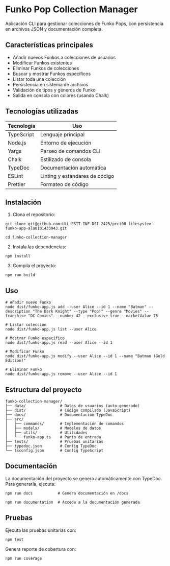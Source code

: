 # Funko Pop Collection Manager

Aplicación CLI para gestionar colecciones de Funko Pops, con persistencia en archivos JSON y documentación completa.

## Características principales

- Añadir nuevos Funkos a colecciones de usuarios
- Modificar Funkos existentes
- Eliminar Funkos de colecciones
- Buscar y mostrar Funkos específicos
- Listar toda una colección
- Persistencia en sistema de archivos
- Validación de tipos y géneros de Funko
- Salida en consola con colores (usando Chalk)

## Tecnologías utilizadas

| Tecnología       | Uso                          |
|------------------|------------------------------|
| TypeScript       | Lenguaje principal           |
| Node.js          | Entorno de ejecución         |
| Yargs            | Parseo de comandos CLI       |
| Chalk            | Estilizado de consola        |
| TypeDoc          | Documentación automática     |
| ESLint           | Linting y estándares de código |
| Prettier         | Formateo de código           |

## Instalación

1. Clona el repositorio:
```
git clone git@github.com:ULL-ESIT-INF-DSI-2425/prct08-filesystem-funko-app-alu0101433943.git

cd funko-collection-manager
```
2. Instala las dependencias:
```
npm install
```
3. Compila el proyecto:
```
npm run build
```

## Uso
```
# Añadir nuevo Funko
node dist/funko-app.js add --user Alice --id 1 --name "Batman" --description "The Dark Knight" --type "Pop!" --genre "Movies" --franchise "DC Comics" --number 42 --exclusive true --marketValue 75

# Listar colección
node dist/funko-app.js list --user Alice

# Mostrar Funko específico
node dist/funko-app.js read --user Alice --id 1

# Modificar Funko
node dist/funko-app.js modify --user Alice --id 1 --name "Batman (Gold Edition)"

# Eliminar Funko
node dist/funko-app.js remove --user Alice --id 1
```

## Estructura del proyecto
```
funko-collection-manager/
├── data/               # Datos de usuarios (auto-generado)
├── dist/               # Código compilado (JavaScript)
├── docs/               # Documentación TypeDoc
├── src/
│   ├── commands/       # Implementación de comandos
│   ├── models/         # Modelos de datos
│   ├── utils/          # Utilidades
│   └── funko-app.ts    # Punto de entrada
├── tests/              # Pruebas unitarias
├── typedoc.json        # Config TypeDoc
└── tsconfig.json       # Config TypeScript
```

## Documentación
La documentación del proyecto se genera automáticamente con TypeDoc. Para generarla, ejecuta:
```
npm run docs           # Genera documentación en /docs

npm run documentation  # Accede a la documentación generada
```

## Pruebas
Ejecuta las pruebas unitarias con:
```
npm test
```
Genera reporte de cobertura con:
```
npm run coverage
```
